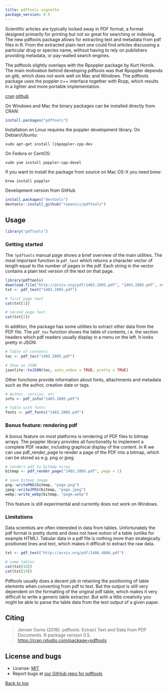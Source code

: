 ```yaml
---
title: pdftools vignette
package_version: 0.5
---
```




Scientific articles are typically locked away in PDF format, a format designed primarily for printing but not so great for searching or indexing. The new pdftools package allows for extracting text and metadata from pdf files in R. From the extracted plain-text one could find articles discussing a particular drug or species name, without having to rely on publishers providing metadata, or pay-walled search engines.

The pdftools slightly overlaps with the Rpoppler package by Kurt Hornik. The main motivation behind developing pdftools was that Rpoppler depends on glib, which does not work well on Mac and Windows. The pdftools package uses the poppler c++ interface together with Rcpp, which results in a lighter and more portable implementation.

<section id="installation">

<a href="https://cran.rstudio.com/web/packages/pdftools/"><span class="label label-warning">cran</span></a> <a href="https://github.com/ropensci/pdftools"><span class="label label-info">github</span></a>

On Windows and Mac the binary packages can be installed directly from CRAN:


```r
install.packages("pdftools")
```

Installation on Linux requires the poppler development library. On Debian/Ubuntu:

```
sudo apt-get install libpoppler-cpp-dev
```

On Fedora or CentOS:

```
sudo yum install poppler-cpp-devel
```

If you want to install the package from source on Mac OS-X you need brew:

```
brew install poppler
```

Development version from GitHub


```r
install.packages("devtools")
devtools::install_github("ropensci/pdftools")
```

<section id="usage">

## Usage


```r
library("pdftools")
```

### Getting started

The `?pdftools` manual page shows a brief overview of the main utilities. The most important function is `pdf_text` which returns a character vector of length equal to the number of pages in the pdf. Each string in the vector contains a plain text version of the text on that page.

```r
library(pdftools)
download.file("http://arxiv.org/pdf/1403.2805.pdf", "1403.2805.pdf", mode = "wb")
txt <- pdf_text("1403.2805.pdf")

# first page text
cat(txt[1])

# second page text
cat(txt[2])
```

In addition, the package has some utilities to extract other data from the PDF file. The `pdf_toc` function shows the table of contents, i.e. the section headers which pdf readers usually display in a menu on the left. It looks pretty in JSON:

```r
# Table of contents
toc <- pdf_toc("1403.2805.pdf")

# Show as JSON
jsonlite::toJSON(toc, auto_unbox = TRUE, pretty = TRUE)
```

Other functions provide information about fonts, attachments and metadata such as the author, creation date or tags.


```r
# Author, version, etc
info <- pdf_info("1403.2805.pdf")

# Table with fonts
fonts <- pdf_fonts("1403.2805.pdf")
```

### Bonus feature: rendering pdf

A bonus feature on most platforms is rendering of PDF files to bitmap arrays. The poppler library provides all functionality to implement a complete PDF reader, including graphical display of the content. In R we can use pdf_render_page to render a page of the PDF into a bitmap, which can be stored as e.g. png or jpeg.

```r
# renders pdf to bitmap array
bitmap <- pdf_render_page("1403.2805.pdf", page = 1)

# save bitmap image
png::writePNG(bitmap, "page.png")
jpeg::writeJPEG(bitmap, "page.jpeg")
webp::write_webp(bitmap, "page.webp")
```

This feature is still experimental and currently does not work on Windows.

### Limitations

Data scientists are often interested in data from tables. Unfortunately the pdf format is pretty dumb and does not have notion of a table (unlike for example HTML). Tabular data in a pdf file is nothing more than strategically positioned lines and text, which makes it difficult to extract the raw data.

```r
txt <- pdf_text("http://arxiv.org/pdf/1406.4806.pdf")

# some tables
cat(txt[18])
cat(txt[19])
```

Pdftools usually does a decent job in retaining the positioning of table elements when converting from pdf to text. But the output is still very dependent on the formatting of the original pdf table, which makes it very difficult to write a generic table extractor. But with a little creativity you might be able to parse the table data from the text output of a given paper.


<section id="citing">

## Citing

> Jeroen Ooms (2016). pdftools: Extract Text and Data from PDF
  Documents. R package version 0.5.
  https://cran.rstudio.com/package=pdftools


<section id="license_bugs">

## License and bugs

* License: [MIT](http://opensource.org/licenses/MIT)
* Report bugs at [our GitHub repo for pdftools](https://github.com/ropensci/pdftools/issues?state=open)


[Back to top](#top)
